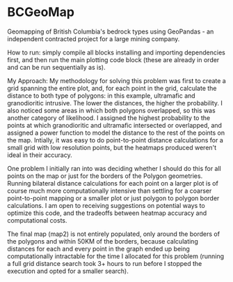 # BCGeoMap
Geomapping of British Columbia's bedrock types using GeoPandas - an independent contracted project for a large mining company. 

How to run: simply compile all blocks installing and importing dependencies first, and then run the main plotting code block (these are already in order and can be run sequentially as is). 

My Approach: 
My methodology for solving this problem was first to create a grid spanning the entire plot, and, for each point in the grid, calculate the distance to both type of polygons: in this example, ultramafic and granodioritic intrusive. The lower the  distances, the higher the probability. I also noticed some areas in which both polygons overlapped, so this was another category of likelihood. I assigned the highest probability to the points at which granodioritic and ultramafic intersected or overlapped, and assigned a power function to model the distance to the rest of the points on the map. 
Intially, it was easy to do point-to-point distance calculations for a small grid with low resolution points, but the heatmaps produced weren't ideal in their accuracy.

One problem I initially ran into was deciding whether I should do this for all points on the map or just for the borders of the Polygon geometries. Running bilateral distance calculations for each point on a larger plot is of course much more computationally intensive than settling for a coarser point-to-point mapping or a smaller plot or just polygon to polygon border calculations. I am open to receiving suggestions on potential ways to optimize this code, and the tradeoffs between heatmap accuracy and computational costs. 

The final map (map2) is not entirely populated, only around the borders of the polygons and within 50KM of the borders, because calculating distances for each and every point in the graph ended up being computationally intractable for the time I allocated for this problem (running a full grid distance search took 3+ hours to run before I stopped the execution and opted for a smaller search). 

